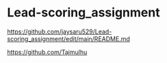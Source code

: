 # Lead-scoring_assignment


https://github.com/jaysaru529/Lead-scoring_assignment/edit/main/README.md





https://github.com/Tajmulhu
